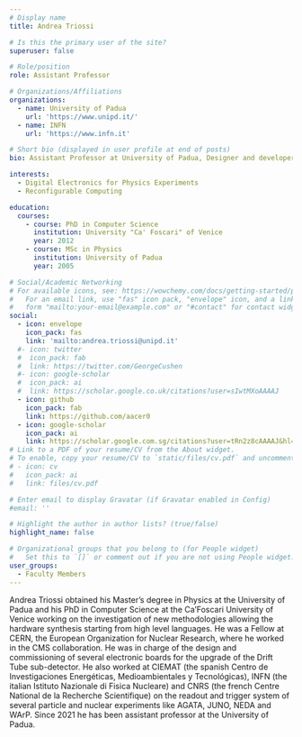 ```yaml
---
# Display name
title: Andrea Triossi

# Is this the primary user of the site?
superuser: false

# Role/position
role: Assistant Professor

# Organizations/Affiliations
organizations:
  - name: University of Padua
    url: 'https://www.unipd.it/'
  - name: INFN
    url: 'https://www.infn.it'

# Short bio (displayed in user profile at end of posts)
bio: Assistant Professor at University of Padua, Designer and developer of custom electronics for physics experiments

interests:
  - Digital Electronics for Physics Experiments
  - Reconfigurable Computing 

education:
  courses:
    - course: PhD in Computer Science
      institution: University "Ca' Foscari" of Venice 
      year: 2012
    - course: MSc in Physics
      institution: University of Padua
      year: 2005

# Social/Academic Networking
# For available icons, see: https://wowchemy.com/docs/getting-started/page-builder/#icons
#   For an email link, use "fas" icon pack, "envelope" icon, and a link in the
#   form "mailto:your-email@example.com" or "#contact" for contact widget.
social:
  - icon: envelope
    icon_pack: fas
    link: 'mailto:andrea.triossi@unipd.it'
  #- icon: twitter
  #  icon_pack: fab
  #  link: https://twitter.com/GeorgeCushen
  #- icon: google-scholar
  #  icon_pack: ai
  #  link: https://scholar.google.co.uk/citations?user=sIwtMXoAAAAJ
  - icon: github
    icon_pack: fab
    link: https://github.com/aacer0
  - icon: google-scholar
    icon_pack: ai
    link: https://scholar.google.com.sg/citations?user=tRn2z8cAAAAJ&hl=en	
# Link to a PDF of your resume/CV from the About widget.
# To enable, copy your resume/CV to `static/files/cv.pdf` and uncomment the lines below.
# - icon: cv
#   icon_pack: ai
#   link: files/cv.pdf

# Enter email to display Gravatar (if Gravatar enabled in Config)
#email: ''

# Highlight the author in author lists? (true/false)
highlight_name: false

# Organizational groups that you belong to (for People widget)
#   Set this to `[]` or comment out if you are not using People widget.
user_groups:
  - Faculty Members
---
```


Andrea Triossi obtained his Master’s degree in Physics at the University of Padua and his PhD in Computer Science at the Ca’Foscari University of Venice working on the investigation of new methodologies allowing the hardware synthesis starting from high level languages. He was a Fellow at CERN, the European Organization for Nuclear Research, where he worked in the CMS collaboration. He was in charge of the design and commissioning of several electronic boards for the upgrade of the Drift Tube sub-detector. He also worked at CIEMAT (the spanish Centro de Investigaciones Energéticas, Medioambientales y Tecnológicas), INFN (the italian Istituto Nazionale di Fisica Nucleare) and CNRS (the french Centre National de la Recherche Scientifique) on the readout and trigger system of several particle and nuclear experiments like AGATA, JUNO, NEDA and WArP. Since 2021 he has been assistant professor at the University of Padua.
